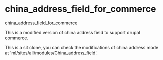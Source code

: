 china_address_field_for_commerce
================================

china_address_field_for_commerce

This is a modified version of china address field to support drupal commerce.

This is a sit clone, you can check the modifications of china address mode at 'ml/sites/all/modules/China_address_field'.
